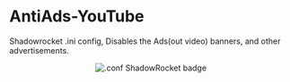 # AntiAds-YouTube
Shadowrocket .ini config, Disables the Ads(out video) banners, and other advertisements.


<p align="center">
  <img src="https://img.shields.io/badge/.conf%20ShadowRocket-grey?style=for-the-badge&logo=ios" alt=".conf ShadowRocket badge" />
</p>
